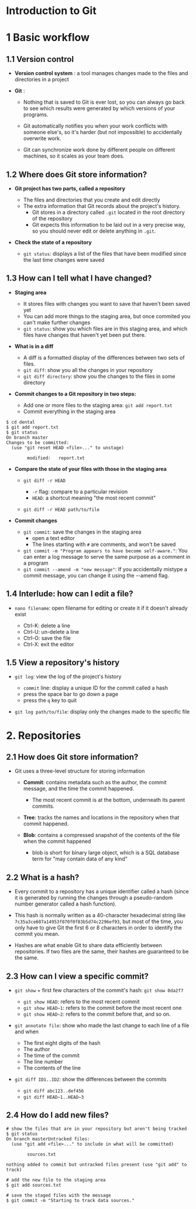 Introduction to Git
===================

# 1 Basic workflow

## 1.1 Version control

* **Version control system** : a tool manages changes made to the files and directories in a project

* **Git** :

    * Nothing that is saved to Git is ever lost, so you can always go back to see which results were generated by which versions of your programs.

    * Git automatically notifies you when your work conflicts with someone else's, so it's harder (but not impossible) to accidentally overwrite work.

    * Git can synchronize work done by different people on different machines, so it scales as your team does.

## 1.2 Where does Git store information?

* **Git project has two parts, called a repository**

	* The files and directories that you create and edit directly
	* The extra information that Git records about the project's history.
		* Git stores in a directory called `.git` located in the root directory of the repository
		* Git expects this information to be laid out in a very precise way, so you should never edit or delete anything in `.git`.

* **Check the state of a repository**

	* `git status`: displays a list of the files that have been modified since the last time changes were saved

## 1.3 How can I tell what I have changed?

* **Staging area**
	* It stores files with changes you want to save that haven't been saved yet
	* You can add more things to the staging area, but once commited you can't make further changes
	* `git status`: show you which files are in this staging area, and which files have changes that haven't yet been put there.

* **What is in a diff**
	* A diff is a formatted display of the differences between two sets of files.
	* `git diff`: show you all the changes in your repository
	* `git diff directory`: show you the changes to the files in some directory

* **Commit changes to a Git repository in two steps:**
	* Add one or more files to the staging area: `git add report.txt`
	* Commit everything in the staging area

```
$ cd dental
$ git add report.txt
$ git status
On branch master
Changes to be committed:
  (use "git reset HEAD <file>..." to unstage)

        modified:   report.txt
```

* **Compare the state of your files with those in the staging area**

	* `git diff -r HEAD`
		* `-r` flag: compare to a particular revision
		* `HEAD`: a shortcut meaning "the most recent commit"

	* `git diff -r HEAD path/to/file`

* **Commit changes**

	* `git commit`: save the changes in the staging area
		* open a text editor
		* The lines starting with `#` are comments, and won't be saved
	* `git commit -m "Program appears to have become self-aware."`: You can enter a log message to serve the same purpose as a comment in a program
	* `git commit --amend -m "new message"`: If you accidentally mistype a commit message, you can change it using the --amend flag.

## 1.4 Interlude: how can I edit a file?

* `nano filename`: open filename for editing or create it if it doesn't already exist

	* Ctrl-K: delete a line
	* Ctrl-U: un-delete a line
	* Ctrl-O: save the file
	* Ctrl-X: exit the editor

## 1.5 View a repository's history

* `git log`: view the log of the project's history
	* `commit` line: display a unique ID for the commit called a hash
	* press the space bar to go down a page
	* press the `q` key to quit

* `git log path/to/file`: display only the changes made to the specific file

# 2. Repositories

## 2.1 How does Git store information?

* Git uses a three-level structure for storing information

	* **Commit**: contains metadata such as the author, the commit message, and the time the commit happened.
		* The most recent commit is at the bottom, underneath its parent commits.

	* **Tree**: tracks the names and locations in the repository when that commit happened.

	* **Blob**: contains a compressed snapshot of the contents of the file when the commit happened
		* blob is short for binary large object, which is a SQL database term for "may contain data of any kind"

## 2.2 What is a hash?

* Every commit to a repository has a unique identifier called a hash (since it is generated by running the changes through a pseudo-random number generator called a hash function). 

* This hash is normally written as a 40-character hexadecimal string like `7c35a3ce607a14953f070f0f83b5d74c2296ef93`, but most of the time, you only have to give Git the first 6 or 8 characters in order to identify the commit you mean.

* Hashes are what enable Git to share data efficiently between repositories. If two files are the same, their hashes are guaranteed to be the same. 

## 2.3 How can I view a specific commit?

* `git show` + first few characters of the commit's hash: `git show 0da2f7`

	* `git show HEAD`: refers to the most recent commit
	* `git show HEAD~1`: refers to the commit before the most recent one
	* `git show HEAD~2`: refers to the commit before that, and so on.

* `git annotate file`: show who made the last change to each line of a file and when
	* The first eight digits of the hash
	* The author
	* The time of the commit
	* The line number
	* The contents of the line

* `git diff ID1..ID2`: show the differences between the commits
	* `git diff abc123..def456`
	* `git diff HEAD~1..HEAD~3`

## 2.4 How do I add new files?

```
# show the files that are in your repository but aren't being tracked
$ git status
On branch masterUntracked files:
  (use "git add <file>..." to include in what will be committed)

        sources.txt

nothing added to commit but untracked files present (use "git add" to track)

# add the new file to the staging area
$ git add sources.txt

# save the staged files with the message
$ git commit -m "Starting to track data sources."
```
































